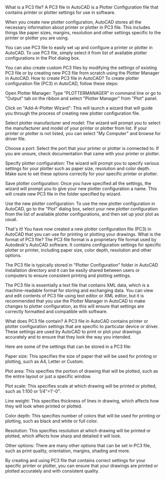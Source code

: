 What is a PC3 file?
A PC3 file in AutoCAD is a Plotter Configuration file that contains printer or plotter settings for use in software.

When you create new plotter configuration, AutoCAD stores all the necessary information about printer or plotter in PC3 file. This includes things like paper sizes, margins, resolution and other settings specific to the printer or plotter you are using.

You can use PC3 file to easily set up and configure a printer or plotter in AutoCAD. To use PC3 file, simply select it from list of available plotter configurations in the Plot dialog box.

You can also create custom PC3 files by modifying the settings of existing PC3 file or by creating new PC3 file from scratch using the Plotter Manager in AutoCAD.
How to create PC3 file in AutoCAD?
To create plotter configuration file (PC3) in AutoCAD, follow these steps:

Open Plotter Manager: Type "PLOTTERMANAGER" in command line or go to "Output" tab on the ribbon and select "Plotter Manager" from "Plot" panel.

Click on "Add-A-Plotter Wizard": This will launch a wizard that will guide you through the process of creating new plotter configuration file.

Select plotter manufacturer and model: The wizard will prompt you to select the manufacturer and model of your printer or plotter from list. If your printer or plotter is not listed, you can select "My Computer" and browse for driver file.

Choose a port: Select the port that your printer or plotter is connected to. If you are unsure, check documentation that came with your printer or plotter.

Specify plotter configuration: The wizard will prompt you to specify various settings for your plotter such as paper size, resolution and color depth. Make sure to set these options correctly for your specific printer or plotter.

Save plotter configuration: Once you have specified all the settings, the wizard will prompt you to give your new plotter configuration a name. This will create new PC3 file in the folder specified by wizard.

Use the new plotter configuration: To use the new plotter configuration in AutoCAD, go to the "Plot" dialog box, select your new plotter configuration from the list of available plotter configurations, and then set up your plot as usual.

That's it! You have now created a new plotter configuration file (PC3) in AutoCAD that you can use for printing or plotting your drawings.
What is the format of PC3 file?
The PC3 file format is a proprietary file format used by Autodesk's AutoCAD software. It contains configuration settings for specific plotter or printer, including paper size, color depth, resolution and other options.

The PC3 file is typically stored in "Plotter Configuration" folder in AutoCAD installation directory and it can be easily shared between users or computers to ensure consistent printing and plotting settings.

The PC3 file is essentially a text file that contains XML data, which is a machine-readable format for storing and exchanging data. You can view and edit contents of PC3 file using text editor or XML editor, but it is recommended that you use the Plotter Manager in AutoCAD to make changes to plotter configuration, as this will ensure that settings are correctly formatted and compatible with software.

What does PC3 file contain?
A PC3 file in AutoCAD contains printer or plotter configuration settings that are specific to particular device or driver. These settings are used by AutoCAD to print or plot your drawings accurately and to ensure that they look the way you intended.

Here are some of the settings that can be stored in a PC3 file:

Paper size: This specifies the size of paper that will be used for printing or plotting, such as A4, Letter or Custom.

Plot area: This specifies the portion of drawing that will be plotted, such as the entire layout or just a specific window.

Plot scale: This specifies scale at which drawing will be printed or plotted, such as 1:100 or 1/4"=1'-0".

Line weight: This specifies thickness of lines in drawing, which affects how they will look when printed or plotted.

Color depth: This specifies number of colors that will be used for printing or plotting, such as black and white or full color.

Resolution: This specifies resolution at which drawing will be printed or plotted, which affects how sharp and detailed it will look.

Other options: There are many other options that can be set in PC3 file, such as print quality, orientation, margins, shading and more.

By creating and using PC3 file that contains correct settings for your specific printer or plotter, you can ensure that your drawings are printed or plotted accurately and with consistent quality.







